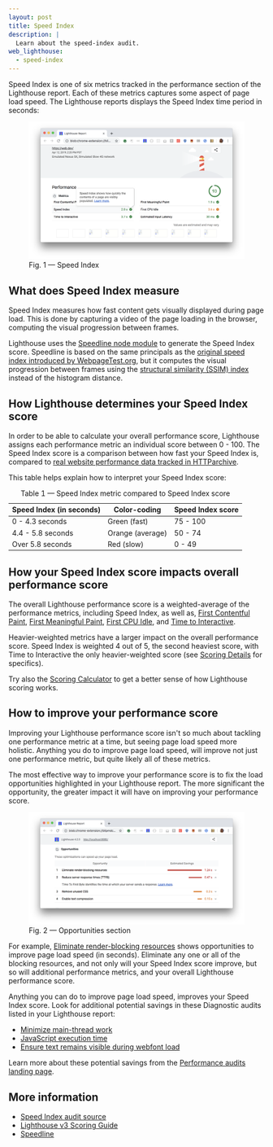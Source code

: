 ```yaml
---
layout: post
title: Speed Index
description: |
  Learn about the speed-index audit.
web_lighthouse:
  - speed-index
---
```


Speed Index is one of six metrics tracked in the performance section of the Lighthouse report.
Each of these metrics captures some aspect of page load speed.
The Lighthouse reports displays the Speed Index time period in seconds:

<figure class="w-figure">
  <img class="w-screenshot w-screenshot--filled" src="speed-index.png" alt="Lighthouse: Speed Index">
  <figcaption class="w-figcaption">
    Fig. 1 — Speed Index
  </figcaption>
</figure>

## What does Speed Index measure

Speed Index measures how fast content gets visually displayed during page load.
This is done by capturing a video of the page loading in the browser,
computing the visual progression between frames.

Lighthouse uses the [Speedline node module](https://github.com/paulirish/speedline)
to generate the Speed Index score.
Speedline is based on the same principals as the
[original speed index introduced by WebpageTest.org](https://sites.google.com/a/webpagetest.org/docs/using-webpagetest/metrics/speed-index),
but it computes the visual progression between frames using the
[structural similarity (SSIM) index](https://en.wikipedia.org/wiki/Structural_similarity)
instead of the histogram distance.

## How Lighthouse determines your Speed Index score

In order to be able to calculate your overall performance score,
Lighthouse assigns each performance metric an individual score between 0 - 100.
The Speed Index score is a comparison between how fast your Speed Index is,
compared to [real website performance data tracked in HTTParchive](https://bigquery.cloud.google.com/table/httparchive:lighthouse.2019_03_01_mobile?pli=1).

This table helps explain how to interpret your Speed Index score:

<div class="w-table-wrapper">
  <table>
    <thead>
      <tr>
        <th>Speed Index (in seconds)</th>
        <th>Color-coding</th>
        <th>Speed Index score</th>
      </tr>
    </thead>
    <tbody>
      <tr>
        <td>0 - 4.3 seconds</td>
        <td>Green (fast)</td> 
        <td>75 - 100</td>
      </tr>
      <tr>
        <td>4.4 - 5.8 seconds</td>
        <td>Orange (average)</td> 
        <td>50 - 74</td>
      </tr>
      <tr>
        <td>Over 5.8 seconds</td>
        <td>Red (slow)</td> 
        <td>0 - 49</td>
      </tr>
    </tbody>
    <caption>Table 1 — Speed Index metric compared to Speed Index score</caption>
  </table>
</div>

## How your Speed Index score impacts overall performance score

The overall Lighthouse performance score is a weighted-average of the performance metrics,
including Speed Index, as well as,
[First Contentful Paint](/first-contentful-paint),
[First Meaningful Paint](/first-meaningful-paint),
[First CPU Idle](/first-cpu-idle),
and [Time to Interactive](/interactive).

Heavier-weighted metrics have a larger impact on the overall performance score.
Speed Index is weighted 4 out of 5, the second heaviest score,
with Time to Interactive the only heavier-weighted score
(see [Scoring Details](https://docs.google.com/spreadsheets/d/1Cxzhy5ecqJCucdf1M0iOzM8mIxNc7mmx107o5nj38Eo/edit#gid=0) for specifics).

Try also the [Scoring Calculator](https://docs.google.com/spreadsheets/d/1Cxzhy5ecqJCucdf1M0iOzM8mIxNc7mmx107o5nj38Eo/edit#gid=283330180) to get a better sense of how Lighthouse scoring works.

## How to improve your performance score

Improving your Lighthouse performance score
isn't so much about tackling one performance metric at a time,
but seeing page load speed more holistic.
Anything you do to improve page load speed, will improve not just one performance metric,
but quite likely all of these metrics.

The most effective way to improve your performance score
is to fix the load opportunities highlighted in your Lighthouse report.
The more significant the opportunity,
the greater impact it will have on improving your performance score.

<figure class="w-figure">
  <img class="w-screenshot w-screenshot--filled" src="opportunities.png" alt="Lighthouse: Opportunities section">
  <figcaption class="w-figcaption">
    Fig. 2 — Opportunities section
  </figcaption>
</figure>

For example,
[Eliminate render-blocking resources](/render-blocking-resources)
shows opportunities to improve page load speed (in seconds).
Eliminate any one or all of the blocking resources, and not only will your Speed Index score improve,
but so will additional performance metrics, and your overall Lighthouse performance score.

Anything you can do to improve page load speed,
improves your Speed Index score.
Look for additional potential savings in these Diagnostic audits
listed in your Lighthouse report:

- [Minimize main-thread work](/mainthread-work-breakdown)
- [JavaScript execution time](/bootup-time)
- [Ensure text remains visible during webfont load](/font-display)

Learn more about these potential savings from the [Performance audits landing page](/lighthouse-performance).

## More information

- [Speed Index audit source](https://github.com/GoogleChrome/lighthouse/blob/master/lighthouse-core/audits/metrics/speed-index.js)
- [Lighthouse v3 Scoring Guide](https://developers.google.com/web/tools/lighthouse/v3/scoring)
- [Speedline](https://github.com/paulirish/speedline)



